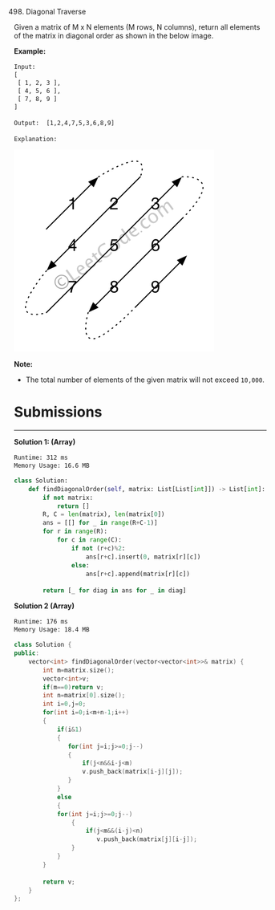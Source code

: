 498. Diagonal Traverse

Given a matrix of M x N elements (M rows, N columns), return all elements of the matrix in diagonal order as shown in the below image.

 

**Example:**
```
Input:
[
 [ 1, 2, 3 ],
 [ 4, 5, 6 ],
 [ 7, 8, 9 ]
]

Output:  [1,2,4,7,5,3,6,8,9]

Explanation:
```
![498_diagonal_traverse.png](img/498_diagonal_traverse.png)

**Note:**

* The total number of elements of the given matrix will not exceed `10,000`.

# Submissions
---
**Solution 1: (Array)**
```
Runtime: 312 ms
Memory Usage: 16.6 MB
```
```python
class Solution:
    def findDiagonalOrder(self, matrix: List[List[int]]) -> List[int]:
        if not matrix:
            return []
        R, C = len(matrix), len(matrix[0])
        ans = [[] for _ in range(R+C-1)]
        for r in range(R):
            for c in range(C):
                if not (r+c)%2:
                    ans[r+c].insert(0, matrix[r][c])
                else:
                    ans[r+c].append(matrix[r][c])
                    
        return [_ for diag in ans for _ in diag]
```

**Solution 2 (Array)**
```
Runtime: 176 ms
Memory Usage: 18.4 MB
```
```c++
class Solution {
public:
    vector<int> findDiagonalOrder(vector<vector<int>>& matrix) {
        int m=matrix.size();
        vector<int>v;
        if(m==0)return v;
        int n=matrix[0].size();
        int i=0,j=0;
        for(int i=0;i<m+n-1;i++)
        {
            if(i&1)
            {
               for(int j=i;j>=0;j--)
               {
                   if(j<n&&i-j<m)
                   v.push_back(matrix[i-j][j]);
               }
            }
            else
            {
            for(int j=i;j>=0;j--)
                {
                    if(j<m&&(i-j)<n)
                       v.push_back(matrix[j][i-j]);
                }
            }
        }
        
        return v;
    }
};
```